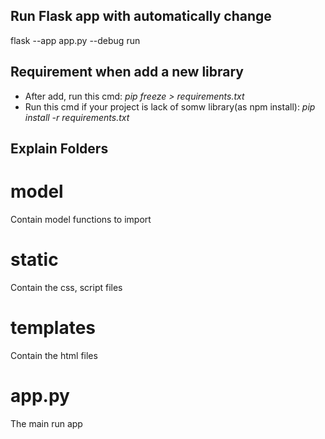 ## Run Flask app with automatically change
flask --app app.py --debug run

## Requirement when add a new library
- After add, run this cmd: _pip freeze > requirements.txt_
- Run this cmd if your project is lack of somw library(as npm install): _pip install -r requirements.txt_


## Explain Folders
# model
Contain model functions to import
# static
Contain the css, script files
# templates
Contain the html files
# app.py
The main run app
